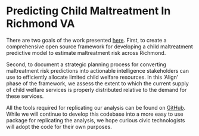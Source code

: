 # Predicting Child Maltreatment In Richmond VA

There are two goals of the work presented [here](https://urbanspatial.github.io/PredictingChildMaltreatmentInRichmondVA/). First, to create a comprehensive open source framework for developing a child maltreatment predictive model to estimate maltreatment risk across Richmond.

Second, to document a strategic planning process for converting maltreatment risk predictions into actionable intelligence stakeholders can use to efficiently allocate limited child welfare resources. In this ‘Align’ phase of the framework, we assess the extent to which the current supply of child welfare services is properly distributed relative to the demand for these services.

All the tools required for replicating our analysis can be found on [GitHub](https://github.com/urbanSpatial/spatialML_package). While we will continue to develop this codebase into a more easy to use package for replicating the analysis, we hope curious civic technologists will adopt the code for their own purposes.
